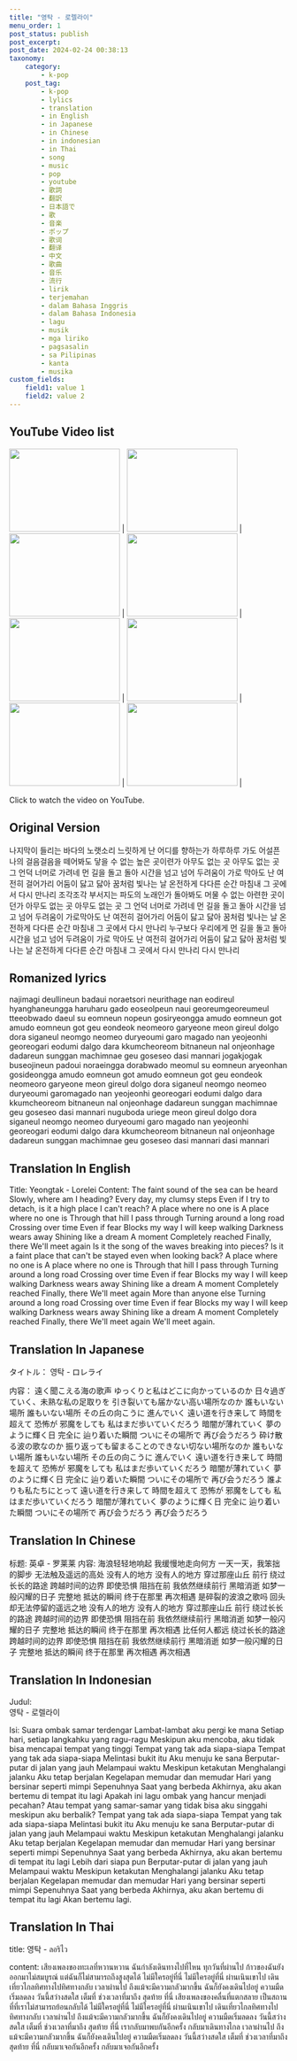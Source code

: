 ```yaml
---
title: "영탁 - 로렐라이"
menu_order: 1
post_status: publish
post_excerpt: 
post_date: 2024-02-24 00:38:13
taxonomy:
    category:
        - k-pop
    post_tag:
        - k-pop
        - lylics
        - translation
        - in English
        - in Japanese
        - in Chinese
        - in indonesian
        - in Thai
        - song
        - music
        - pop
        - youtube
        - 歌詞
        - 翻訳
        - 日本語で
        - 歌
        - 音楽
        - ポップ
        - 歌词
        - 翻译
        - 中文
        - 歌曲
        - 音乐
        - 流行
        - lirik
        - terjemahan
        - dalam Bahasa Inggris
        - dalam Bahasa Indonesia
        - lagu
        - musik
        - mga liriko
        - pagsasalin
        - sa Pilipinas
        - kanta
        - musika
custom_fields:
    field1: value 1
    field2: value 2
---
```


## YouTube Video list
 [<img src='http://img.youtube.com/vi/Bj31YHKPY6A/0.jpg' width='200' height='150'>](https://youtu.be/Bj31YHKPY6A) | [<img src='http://img.youtube.com/vi/6kh-BXn9XeA/0.jpg' width='200' height='150'>](https://youtu.be/6kh-BXn9XeA) | [<img src='http://img.youtube.com/vi/TmAbmstWOgI/0.jpg' width='200' height='150'>](https://youtu.be/TmAbmstWOgI) | [<img src='http://img.youtube.com/vi/YO0l6iP0BKk/0.jpg' width='200' height='150'>](https://youtu.be/YO0l6iP0BKk) | [<img src='http://img.youtube.com/vi/cE65LD82Kkw/0.jpg' width='200' height='150'>](https://youtu.be/cE65LD82Kkw) |
 [<img src='http://img.youtube.com/vi/BYWYttvi7Kw/0.jpg' width='200' height='150'>](https://youtu.be/BYWYttvi7Kw) | [<img src='http://img.youtube.com/vi/ofL21_1BIWg/0.jpg' width='200' height='150'>](https://youtu.be/ofL21_1BIWg) | [<img src='http://img.youtube.com/vi/ld459cSD8Us/0.jpg' width='200' height='150'>](https://youtu.be/ld459cSD8Us) |

Click to watch the video on YouTube.
## Original Version
나지막이 들리는 바다의 노랫소리 
느릿하게 난 어디를 향하는가 
하루하루 가도 어설픈 나의 걸음걸음을 
떼어봐도 닿을 수 없는 높은 곳이련가 
아무도 없는 곳 
아무도 없는 곳 
그 언덕 너머로 
가려네 
먼 길을 돌고 돌아 
시간을 넘고 넘어 
두려움이 
가로 막아도 
난 여전히 걸어가리 
어둠이 닳고 닳아 
꿈처럼 빛나는 날 
온전하게 
다다른 순간 
마침내 그 곳에서 
다시 만나리 
조각조각 부서지는 파도의 노래인가 
돌아봐도 머물 수 없는 아련한 곳이던가 
아무도 없는 곳 
아무도 없는 곳 
그 언덕 너머로 
가려네 
먼 길을 돌고 돌아 
시간을 넘고 넘어 
두려움이 
가로막아도 
난 여전히 걸어가리 
어둠이 닳고 닳아 
꿈처럼 빛나는 날 
온전하게 
다다른 순간 
마침내 그 곳에서 
다시 만나리 
누구보다 우리에게 
먼 길을 돌고 돌아 
시간을 넘고 넘어 
두려움이 
가로 막아도 
난 여전히 걸어가리 
어둠이 닳고 닳아 
꿈처럼 빛나는 날 
온전하게 
다다른 순간 
마침내 그 곳에서 
다시 만나리 
다시 만나리 

## Romanized lyrics
najimagi deullineun badaui noraetsori 
neurithage nan eodireul hyanghaneungga 
haruharu gado eoseolpeun naui georeumgeoreumeul 
tteeobwado daeul su eomneun nopeun gosiryeongga 
amudo eomneun got 
amudo eomneun got 
geu eondeok neomeoro 
garyeone 
meon gireul dolgo dora 
siganeul neomgo neomeo 
duryeoumi 
garo magado 
nan yeojeonhi georeogari 
eodumi dalgo dara 
kkumcheoreom bitnaneun nal 
onjeonhage 
dadareun sunggan 
machimnae geu goseseo 
dasi mannari 
jogakjogak buseojineun padoui noraeingga 
dorabwado meomul su eomneun aryeonhan gosideongga 
amudo eomneun got 
amudo eomneun got 
geu eondeok neomeoro 
garyeone 
meon gireul dolgo dora 
siganeul neomgo neomeo 
duryeoumi 
garomagado 
nan yeojeonhi georeogari 
eodumi dalgo dara 
kkumcheoreom bitnaneun nal 
onjeonhage 
dadareun sunggan 
machimnae geu goseseo 
dasi mannari 
nuguboda uriege 
meon gireul dolgo dora 
siganeul neomgo neomeo 
duryeoumi 
garo magado 
nan yeojeonhi georeogari 
eodumi dalgo dara 
kkumcheoreom bitnaneun nal 
onjeonhage 
dadareun sunggan 
machimnae geu goseseo 
dasi mannari 
dasi mannari 

## Translation In English
Title:
Yeongtak - Lorelei
Content:
The faint sound of the sea can be heard
Slowly, where am I heading?
Every day, my clumsy steps 
Even if I try to detach, is it a high place I can't reach?
A place where no one is
A place where no one is
Through that hill
I pass through
Turning around a long road
Crossing over time
Even if fear
Blocks my way
I will keep walking
Darkness wears away
Shining like a dream
A moment
Completely reached
Finally, there
We'll meet again
Is it the song of the waves breaking into pieces?
Is it a faint place that can't be stayed even when looking back?
A place where no one is
A place where no one is
Through that hill
I pass through
Turning around a long road
Crossing over time
Even if fear
Blocks my way
I will keep walking
Darkness wears away
Shining like a dream
A moment
Completely reached
Finally, there
We'll meet again
More than anyone else
Turning around a long road
Crossing over time
Even if fear
Blocks my way
I will keep walking
Darkness wears away
Shining like a dream
A moment
Completely reached
Finally, there
We'll meet again
We'll meet again.
## Translation In Japanese
タイトル：
영탁 - ロレライ

内容：
遠く聞こえる海の歌声
ゆっくりと私はどこに向かっているのか
日々過ぎていく、未熟な私の足取りを
引き裂いても届かない高い場所なのか
誰もいない場所
誰もいない場所
その丘の向こうに
進んでいく
遠い道を行き来して
時間を超えて
恐怖が
邪魔をしても
私はまだ歩いていくだろう
暗闇が薄れていく
夢のように輝く日
完全に
辿り着いた瞬間
ついにその場所で
再び会うだろう
砕け散る波の歌なのか
振り返っても留まることのできない切ない場所なのか
誰もいない場所
誰もいない場所
その丘の向こうに
進んでいく
遠い道を行き来して
時間を超えて
恐怖が
邪魔をしても
私はまだ歩いていくだろう
暗闇が薄れていく
夢のように輝く日
完全に
辿り着いた瞬間
ついにその場所で
再び会うだろう
誰よりも私たちにとって
遠い道を行き来して
時間を超えて
恐怖が
邪魔をしても
私はまだ歩いていくだろう
暗闇が薄れていく
夢のように輝く日
完全に
辿り着いた瞬間
ついにその場所で
再び会うだろう
再び会うだろう
## Translation In Chinese
标题: 英卓 - 罗莱莱
内容: 
海浪轻轻地响起
我缓慢地走向何方
一天一天，我笨拙的脚步
无法触及遥远的高处
没有人的地方
没有人的地方
穿过那座山丘
前行
绕过长长的路途
跨越时间的边界
即使恐惧
阻挡在前
我依然继续前行
黑暗消逝
如梦一般闪耀的日子
完整地
抵达的瞬间
终于在那里
再次相遇
是碎裂的波浪之歌吗
回头却无法停留的遥远之地
没有人的地方
没有人的地方
穿过那座山丘
前行
绕过长长的路途
跨越时间的边界
即使恐惧
阻挡在前
我依然继续前行
黑暗消逝
如梦一般闪耀的日子
完整地
抵达的瞬间
终于在那里
再次相遇
比任何人都远
绕过长长的路途
跨越时间的边界
即使恐惧
阻挡在前
我依然继续前行
黑暗消逝
如梦一般闪耀的日子
完整地
抵达的瞬间
终于在那里
再次相遇
再次相遇
## Translation In Indonesian
Judul:  
영탁 - 로렐라이

Isi: 
Suara ombak samar terdengar
Lambat-lambat aku pergi ke mana
Setiap hari, setiap langkahku yang ragu-ragu
Meskipun aku mencoba, aku tidak bisa mencapai tempat yang tinggi
Tempat yang tak ada siapa-siapa
Tempat yang tak ada siapa-siapa
Melintasi bukit itu
Aku menuju ke sana
Berputar-putar di jalan yang jauh
Melampaui waktu
Meskipun ketakutan
Menghalangi jalanku
Aku tetap berjalan
Kegelapan memudar dan memudar
Hari yang bersinar seperti mimpi
Sepenuhnya
Saat yang berbeda
Akhirnya, aku akan bertemu di tempat itu lagi
Apakah ini lagu ombak yang hancur menjadi pecahan?
Atau tempat yang samar-samar yang tidak bisa aku singgahi meskipun aku berbalik?
Tempat yang tak ada siapa-siapa
Tempat yang tak ada siapa-siapa
Melintasi bukit itu
Aku menuju ke sana
Berputar-putar di jalan yang jauh
Melampaui waktu
Meskipun ketakutan
Menghalangi jalanku
Aku tetap berjalan
Kegelapan memudar dan memudar
Hari yang bersinar seperti mimpi
Sepenuhnya
Saat yang berbeda
Akhirnya, aku akan bertemu di tempat itu lagi
Lebih dari siapa pun
Berputar-putar di jalan yang jauh
Melampaui waktu
Meskipun ketakutan
Menghalangi jalanku
Aku tetap berjalan
Kegelapan memudar dan memudar
Hari yang bersinar seperti mimpi
Sepenuhnya
Saat yang berbeda
Akhirnya, aku akan bertemu di tempat itu lagi
Akan bertemu lagi.
## Translation In Thai
title: 
영탁 - ลอริไว

content:
เสียงเพลงของทะเลที่หวานหวาน 
ฉันกำลังเดินทางไปที่ไหน 
ทุกวันที่ผ่านไป ก้าวของฉันยังออกมาไม่สมบูรณ์ 
แต่ฉันก็ไม่สามารถถึงสูงสุดได้ 
ไม่มีใครอยู่ที่นี่ 
ไม่มีใครอยู่ที่นี่ 
ผ่านเนินเขาไป 
เดินเที่ยวไกลทิศทางไปทิศทางกลับ 
เวลาผ่านไป 
ถึงแม้จะมีความกลัวมากขึ้น 
ฉันก็ยังคงเดินไปอยู่ 
ความมืดเริ่มลดลง 
วันนี้สว่างสดใส 
เต็มที่ 
ช่วงเวลาที่มาถึง 
สุดท้าย ที่นี่ 
เสียงเพลงของคลื่นที่แตกสลาย 
เป็นสถานที่ที่เราไม่สามารถย้อนกลับได้ 
ไม่มีใครอยู่ที่นี่ 
ไม่มีใครอยู่ที่นี่ 
ผ่านเนินเขาไป 
เดินเที่ยวไกลทิศทางไปทิศทางกลับ 
เวลาผ่านไป 
ถึงแม้จะมีความกลัวมากขึ้น 
ฉันก็ยังคงเดินไปอยู่ 
ความมืดเริ่มลดลง 
วันนี้สว่างสดใส 
เต็มที่ 
ช่วงเวลาที่มาถึง 
สุดท้าย ที่นี่ 
เรากลับมาพบกันอีกครั้ง 
กลับมาเดินทางไกล 
เวลาผ่านไป 
ถึงแม้จะมีความกลัวมากขึ้น 
ฉันก็ยังคงเดินไปอยู่ 
ความมืดเริ่มลดลง 
วันนี้สว่างสดใส 
เต็มที่ 
ช่วงเวลาที่มาถึง 
สุดท้าย ที่นี่ 
กลับมาเจอกันอีกครั้ง 
กลับมาเจอกันอีกครั้ง
